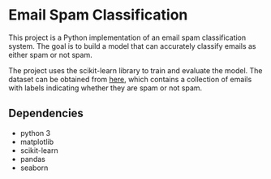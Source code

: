 # Email Spam Classification

This project is a Python implementation of an email spam classification system.
The goal is to build a model that can accurately classify emails as either spam or not spam.

The project uses the scikit-learn library to train and evaluate the model.
The dataset can be obtained from [here](https://github.com/SmallLion/Python-Projects/blob/main/Spam-detection/spam.csv),
which contains a collection of emails with labels indicating whether they are spam or not spam.

## Dependencies

* python 3  
* matplotlib  
* scikit-learn  
* pandas  
* seaborn
